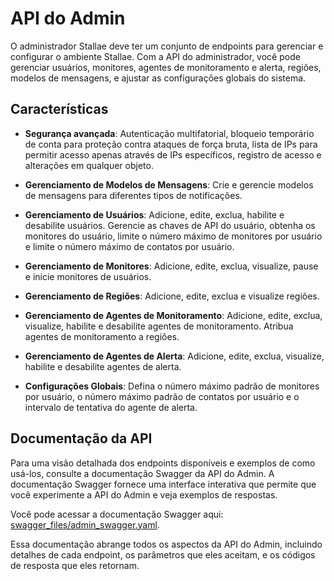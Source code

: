 # API do Admin

O  administrador Stallae deve ter um  conjunto de endpoints para gerenciar e configurar o ambiente Stallae. Com a API do administrador, você pode gerenciar usuários, monitores, agentes de monitoramento e alerta, regiões, modelos de mensagens, e ajustar as configurações globais do sistema.

## Características

- **Segurança avançada**: Autenticação multifatorial, bloqueio temporário de conta para proteção contra ataques de força bruta, lista de IPs para permitir acesso apenas através de IPs específicos, registro de acesso e alterações em qualquer objeto.

- **Gerenciamento de Modelos de Mensagens**: Crie e gerencie modelos de mensagens para diferentes tipos de notificações.
- **Gerenciamento de Usuários**: Adicione, edite, exclua, habilite e desabilite usuários. Gerencie as chaves de API do usuário, obtenha os monitores do usuário, limite o número máximo de monitores por usuário e limite o número máximo de contatos por usuário.
- **Gerenciamento de Monitores**: Adicione, edite, exclua, visualize, pause e inicie monitores de usuários.
- **Gerenciamento de Regiões**: Adicione, edite, exclua e visualize regiões.
- **Gerenciamento de Agentes de Monitoramento**: Adicione, edite, exclua, visualize, habilite e desabilite agentes de monitoramento. Atribua agentes de monitoramento a regiões.
- **Gerenciamento de Agentes de Alerta**: Adicione, edite, exclua, visualize, habilite e desabilite agentes de alerta.
- **Configurações Globais**: Defina o número máximo padrão de monitores por usuário, o número máximo padrão de contatos por usuário e o intervalo de tentativa do agente de alerta.

## Documentação da API

Para uma visão detalhada dos endpoints disponíveis e exemplos de como usá-los, consulte a documentação Swagger da API do Admin. A documentação Swagger fornece uma interface interativa que permite que você experimente a API do Admin e veja exemplos de respostas.

Você pode acessar a documentação Swagger aqui: [swagger_files/admin_swagger.yaml](swagger_files/admin_swagger.yaml).

Essa documentação abrange todos os aspectos da API do Admin, incluindo detalhes de cada endpoint, os parâmetros que eles aceitam, e os códigos de resposta que eles retornam.